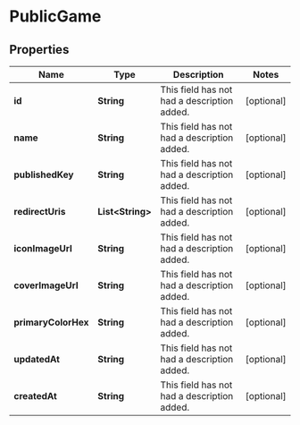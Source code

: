 

# PublicGame


## Properties

| Name | Type | Description | Notes |
|------------ | ------------- | ------------- | -------------|
|**id** | **String** | This field has not had a description added. |  [optional] |
|**name** | **String** | This field has not had a description added. |  [optional] |
|**publishedKey** | **String** | This field has not had a description added. |  [optional] |
|**redirectUris** | **List&lt;String&gt;** | This field has not had a description added. |  [optional] |
|**iconImageUrl** | **String** | This field has not had a description added. |  [optional] |
|**coverImageUrl** | **String** | This field has not had a description added. |  [optional] |
|**primaryColorHex** | **String** | This field has not had a description added. |  [optional] |
|**updatedAt** | **String** | This field has not had a description added. |  [optional] |
|**createdAt** | **String** | This field has not had a description added. |  [optional] |



